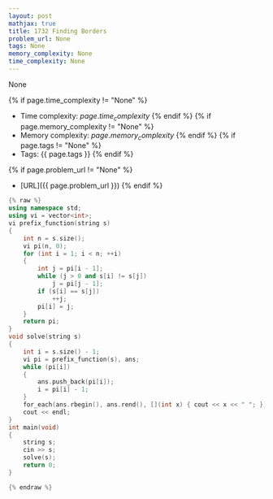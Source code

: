 ```yaml
---
layout: post
mathjax: true
title: 1732 Finding Borders
problem_url: None
tags: None
memory_complexity: None
time_complexity: None
---
```


None


{% if page.time_complexity != "None" %}
- Time complexity: ${{ page.time_complexity }}$
{% endif %}
{% if page.memory_complexity != "None" %}
- Memory complexity: ${{ page.memory_complexity }}$
{% endif %}
{% if page.tags != "None" %}
- Tags: {{ page.tags }}
{% endif %}

{% if page.problem_url != "None" %}
- [URL]({{ page.problem_url }})
{% endif %}

```cpp
{% raw %}
using namespace std;
using vi = vector<int>;
vi prefix_function(string s)
{
    int n = s.size();
    vi pi(n, 0);
    for (int i = 1; i < n; ++i)
    {
        int j = pi[i - 1];
        while (j > 0 and s[i] != s[j])
            j = pi[j - 1];
        if (s[i] == s[j])
            ++j;
        pi[i] = j;
    }
    return pi;
}
void solve(string s)
{
    int i = s.size() - 1;
    vi pi = prefix_function(s), ans;
    while (pi[i])
    {
        ans.push_back(pi[i]);
        i = pi[i] - 1;
    }
    for_each(ans.rbegin(), ans.rend(), [](int x) { cout << x << " "; });
    cout << endl;
}
int main(void)
{
    string s;
    cin >> s;
    solve(s);
    return 0;
}

{% endraw %}
```